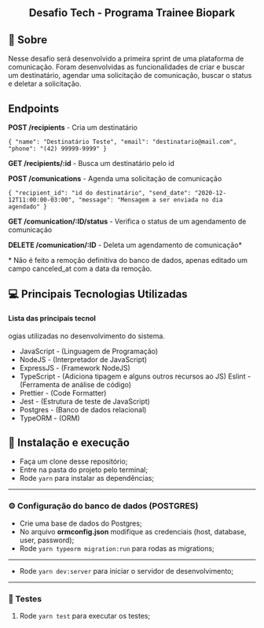 <h2 align="center">
  Desafio Tech - Programa Trainee Biopark
</h2>

## 🚀 Sobre

Nesse desafio será desenvolvido a primeira sprint de uma plataforma de
comunicação. Foram desenvolvidas as funcionalidades de criar e buscar um destinatário, agendar uma solicitação de comunicação, buscar o status e deletar a solicitação.

## Endpoints

**POST /recipients** - Cria um destinatário

`{ "name": "Destinatário Teste", "email": "destinatario@mail.com", "phone": "(42) 99999-9999" }`

**GET /recipients/:id** - Busca um destinatário pelo id

**POST /comunications** - Agenda uma solicitação de comunicação

`{ "recipient_id": "id do destinatário", "send_date": "2020-12-12T11:00:00-03:00", "message": "Mensagem a ser enviada no dia agendado" }`

**GET /comunication/:ID/status** - Verifica o status de um agendamento de comunicação

**DELETE /comunication/:ID** - Deleta um agendamento de comunicação\*

\* Não é feito a remoção definitiva do banco de dados, apenas editado um campo canceled_at com a data da remoção.

## 💻 Principais Tecnologias Utilizadas

#### Lista das principais tecnol

ogias utilizadas no desenvolvimento do sistema.

- JavaScript - (Linguagem de Programação)
- NodeJS - (Interpretador de JavaScript)
- ExpressJS - (Framework NodeJS)
- TypeScript - (Adiciona tipagem e alguns outros recursos ao JS)
  Eslint - (Ferramenta de análise de código)
- Prettier - (Code Formatter)
- Jest - (Estrutura de teste de JavaScript)
- Postgres - (Banco de dados relacional)
- TypeORM - (ORM)

## 🚀 Instalação e execução

- Faça um clone desse repositório;
- Entre na pasta do projeto pelo terminal;
- Rode `yarn` para instalar as dependências;

---

### ⚙ **Configuração do banco de dados (POSTGRES)**

- Crie uma base de dados do Postgres;
- No arquivo **ormconfig.json** modifique as credenciais (host, database, user, password);
- Rode `yarn typeorm migration:run` para rodas as migrations;

---

- Rode `yarn dev:server` para iniciar o servidor de desenvolvimento;

---

### 🧪 Testes

1. Rode `yarn test` para executar os testes;
